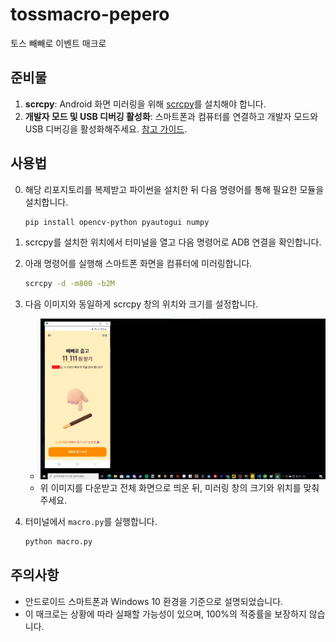 # tossmacro-pepero

토스 빼빼로 이벤트 매크로

## 준비물

1. **scrcpy**: Android 화면 미러링을 위해 [scrcpy](https://github.com/Genymobile/scrcpy)를 설치해야 합니다.
2. **개발자 모드 및 USB 디버깅 활성화**: 스마트폰과 컴퓨터를 연결하고 개발자 모드와 USB 디버깅을 활성화해주세요. [참고 가이드](https://m.blog.naver.com/dsmobile3550/221299587135).

## 사용법

0. 해당 리포지토리를 복제받고 파이썬을 설치한 뒤 다음 명령어를 통해 필요한 모듈을 설치합니다.
     ```bash
     pip install opencv-python pyautogui numpy
     ```

1. scrcpy를 설치한 위치에서 터미널을 열고 다음 명령어로 ADB 연결을 확인합니다.

2. 아래 명령어를 실행해 스마트폰 화면을 컴퓨터에 미러링합니다.
     ```bash
     scrcpy -d -m800 -b2M
     ```

3. 다음 이미지와 동일하게 scrcpy 창의 위치와 크기를 설정합니다. 
   - ![screenshot](./scrs.png)
   - 위 이미지를 다운받고 전체 화면으로 띄운 뒤, 미러링 창의 크기와 위치를 맞춰주세요.

4. 터미널에서 `macro.py`를 실행합니다.
     ```bash
     python macro.py
     ```

## 주의사항

* 안드로이드 스마트폰과 Windows 10 환경을 기준으로 설명되었습니다.
* 이 매크로는 상황에 따라 실패할 가능성이 있으며, 100%의 적중률을 보장하지 않습니다.
